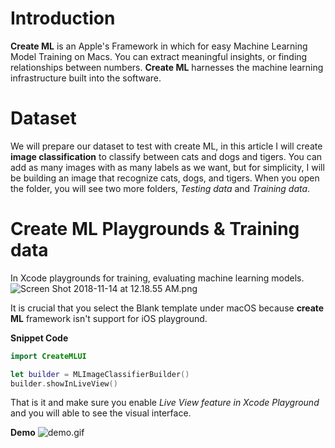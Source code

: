 # Introduction 

**Create ML** is an Apple's Framework in which for easy Machine Learning Model Training on Macs. You can extract meaningful insights, or finding relationships between numbers. **Create ML** harnesses the machine learning infrastructure built into the software. 

# Dataset
We will prepare our dataset to test with create ML, in this article I will create **image classification** to classify between cats and dogs and tigers. You can add as many images with as many labels as we want, but for simplicity, I will be building an image that recognize cats, dogs, and tigers. When you open the folder, you will see two more folders, *Testing data* and *Training data*.  

# Create ML Playgrounds & Training data

In Xcode playgrounds for training, evaluating machine learning models.
![Screen Shot 2018-11-14 at 12.18.55 AM.png](https://qiita-image-store.s3.amazonaws.com/0/279562/cb3649c5-3aae-816a-cb8f-2b6c899a9216.png)

It is crucial that you select the Blank template under macOS because **create ML** framework isn't support for iOS playground.

**Snippet Code**

```swift
import CreateMLUI

let builder = MLImageClassifierBuilder()
builder.showInLiveView()
```

That is it and make sure you enable *Live View feature in Xcode Playground* and you will able to see the visual interface.

 **Demo**
![demo.gif](https://qiita-image-store.s3.amazonaws.com/0/279562/91393752-7033-ffc1-1b6a-bdae7ba37eab.gif)





